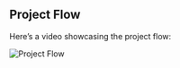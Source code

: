 ## Project Flow

Here’s a video showcasing the project flow:

![Project Flow](https://youtu.be/CIapr-ea8QY)
